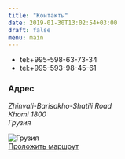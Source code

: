 ```yaml
---
title: "Контакты"
date: 2019-01-30T13:02:54+03:00
draft: false
menu: main
---
```


- tel:+995-598-63-73-34
- tel:+995-593-98-45-61


### Адрес
<address class="qhkvMe " data-field="address" itemprop="address"><div>Zhinvali-Barisakho-Shatili Road</div><div>Khomi 1800</div><div>Грузия</div></address>

![Грузия](/img/georgia.svg)
<br>
<a class="ripple-btn cta__btn" href="https://www.google.com/maps/dir/Tourist+complex+Khomi/data=!4m8!4m7!1m0!1m5!1m1!1s0x40451b0d9910d32d:0x478f2709c8123a!2m2!1d44.912195499999996!2d42.365839199999996" target="_blank" data-tracking-element-type="6" jslog="56039; track:impression,click">Проложить маршрут</a>

